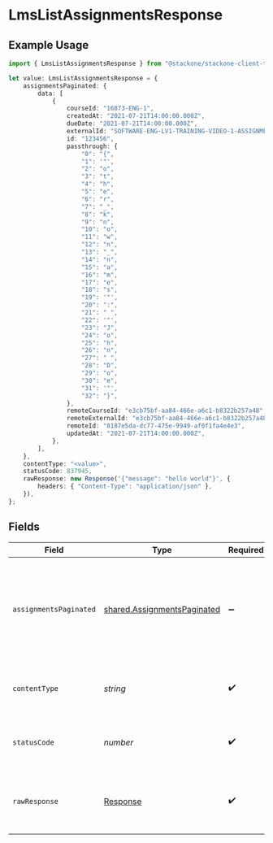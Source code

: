 # LmsListAssignmentsResponse

## Example Usage

```typescript
import { LmsListAssignmentsResponse } from "@stackone/stackone-client-ts/sdk/models/operations";

let value: LmsListAssignmentsResponse = {
    assignmentsPaginated: {
        data: [
            {
                courseId: "16873-ENG-1",
                createdAt: "2021-07-21T14:00:00.000Z",
                dueDate: "2021-07-21T14:00:00.000Z",
                externalId: "SOFTWARE-ENG-LV1-TRAINING-VIDEO-1-ASSIGNMENT",
                id: "123456",
                passthrough: {
                    "0": "{",
                    "1": '"',
                    "2": "o",
                    "3": "t",
                    "4": "h",
                    "5": "e",
                    "6": "r",
                    "7": "_",
                    "8": "k",
                    "9": "n",
                    "10": "o",
                    "11": "w",
                    "12": "n",
                    "13": "_",
                    "14": "n",
                    "15": "a",
                    "16": "m",
                    "17": "e",
                    "18": "s",
                    "19": '"',
                    "20": ":",
                    "21": " ",
                    "22": '"',
                    "23": "J",
                    "24": "o",
                    "25": "h",
                    "26": "n",
                    "27": " ",
                    "28": "D",
                    "29": "o",
                    "30": "e",
                    "31": '"',
                    "32": "}",
                },
                remoteCourseId: "e3cb75bf-aa84-466e-a6c1-b8322b257a48",
                remoteExternalId: "e3cb75bf-aa84-466e-a6c1-b8322b257a48",
                remoteId: "8187e5da-dc77-475e-9949-af0f1fa4e4e3",
                updatedAt: "2021-07-21T14:00:00.000Z",
            },
        ],
    },
    contentType: "<value>",
    statusCode: 837945,
    rawResponse: new Response('{"message": "hello world"}', {
        headers: { "Content-Type": "application/json" },
    }),
};
```

## Fields

| Field                                                                             | Type                                                                              | Required                                                                          | Description                                                                       |
| --------------------------------------------------------------------------------- | --------------------------------------------------------------------------------- | --------------------------------------------------------------------------------- | --------------------------------------------------------------------------------- |
| `assignmentsPaginated`                                                            | [shared.AssignmentsPaginated](../../../sdk/models/shared/assignmentspaginated.md) | :heavy_minus_sign:                                                                | The assignments related to the employee with the given identifier were retrieved. |
| `contentType`                                                                     | *string*                                                                          | :heavy_check_mark:                                                                | HTTP response content type for this operation                                     |
| `statusCode`                                                                      | *number*                                                                          | :heavy_check_mark:                                                                | HTTP response status code for this operation                                      |
| `rawResponse`                                                                     | [Response](https://developer.mozilla.org/en-US/docs/Web/API/Response)             | :heavy_check_mark:                                                                | Raw HTTP response; suitable for custom response parsing                           |